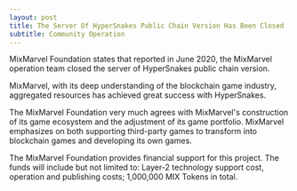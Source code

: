 ```yaml
---
layout: post
title: The Server Of HyperSnakes Public Chain Version Has Been Closed
subtitle: Community Operation 
---
```


MixMarvel Foundation states that reported in June 2020, the MixMarvel operation team closed the server of HyperSnakes public chain version. 

MixMarvel, with its deep understanding of the blockchain game industry, aggregated resources has achieved great success with HyperSnakes. 

The MixMarvel Foundation very much agrees with MixMarvel's construction of its game ecosystem and the adjustment of its game portfolio. MixMarvel emphasizes on both supporting third-party games to transform into blockchain games and developing its own games. 

The MixMarvel Foundation provides financial support for this project. The funds will include but not limited to: Layer-2 technology support cost, operation and publishing costs; 1,000,000 MIX Tokens in total. 

